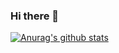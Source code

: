 ### Hi there 👋
[![Anurag's github stats](https://github-readme-stats.vercel.app/api?username=SunRay1017&theme=radical)](https://github.com/anuraghazra/github-readme-stats)
<!--
**SunRay1017/SunRay1017** is a ✨ _special_ ✨ repository because its `README.md` (this file) appears on your GitHub profile.

Here are some ideas to get you started:

- 🔭 I’m currently working on ...
- 🌱 I’m currently learning ...
- 👯 I’m looking to collaborate on ...
- 🤔 I’m looking for help with ...
- 💬 Ask me about ...
- 📫 How to reach me: ...
- 😄 Pronouns: ...
- ⚡ Fun fact: ...
-->
